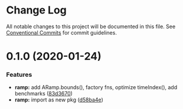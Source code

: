 # Change Log

All notable changes to this project will be documented in this file.
See [Conventional Commits](https://conventionalcommits.org) for commit guidelines.

# 0.1.0 (2020-01-24)

### Features

* **ramp:** add ARamp.bounds(), factory fns, optimize timeIndex(), add benchmarks ([83d3670](https://github.com/thi-ng/umbrella/commit/83d3670c7322fd2b47c27e0bda896b9ab83ffd7c))
* **ramp:** import as new pkg ([d58ba4e](https://github.com/thi-ng/umbrella/commit/d58ba4ed4d2ba76ca9c748cf23fcd86a0ff9cca7))
